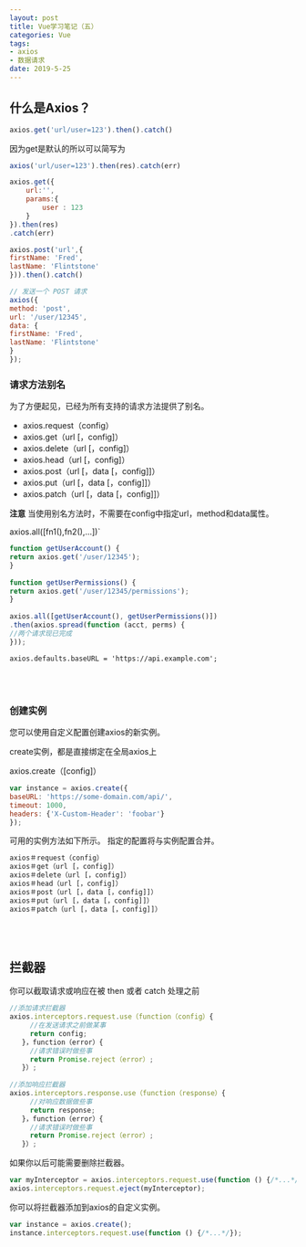 ```yaml
---
layout: post
title: Vue学习笔记（五）
categories: Vue
tags: 
- axios
- 数据请求
date: 2019-5-25
---
```


## 什么是Axios？

```js
axios.get('url/user=123').then().catch()
```

因为get是默认的所以可以简写为

```js
axios('url/user=123').then(res).catch(err)
```



```js
axios.get({
	url:'',
	params:{
		user : 123
	}
}).then(res)
.catch(err)
```

```js
axios.post('url',{
firstName: 'Fred',
lastName: 'Flintstone'
})).then().catch()
```

```js
// 发送一个 POST 请求
axios({
method: 'post',
url: '/user/12345',
data: {
firstName: 'Fred',
lastName: 'Flintstone'
}
});
```

### 请求方法别名

为了方便起见，已经为所有支持的请求方法提供了别名。

- axios.request（config）
- axios.get（url [，config]）
- axios.delete（url [，config]）
- axios.head（url [，config]）
- axios.post（url [，data [，config]]）
- axios.put（url [，data [，config]]）
- axios.patch（url [，data [，config]]）

**注意**
当使用别名方法时，不需要在config中指定url，method和data属性。

axios.all([fn1(),fn2(),...])`

```js
function getUserAccount() {
return axios.get('/user/12345');
}
 
function getUserPermissions() {
return axios.get('/user/12345/permissions');
}
 
axios.all([getUserAccount(), getUserPermissions()])
.then(axios.spread(function (acct, perms) {
//两个请求现已完成
}));
```

```
axios.defaults.baseURL = 'https://api.example.com';
```

<br>

<br>

### 创建实例

您可以使用自定义配置创建axios的新实例。

create实例，都是直接绑定在全局axios上

axios.create（[config]）

```js
var instance = axios.create({
baseURL: 'https://some-domain.com/api/',
timeout: 1000,
headers: {'X-Custom-Header': 'foobar'}
});
```

可用的实例方法如下所示。 指定的配置将与实例配置合并。

```js
axios＃request（config）
axios＃get（url [，config]）
axios＃delete（url [，config]）
axios＃head（url [，config]）
axios＃post（url [，data [，config]]）
axios＃put（url [，data [，config]]）
axios＃patch（url [，data [，config]]）
```



<br><br>

## 拦截器

你可以截取请求或响应在被 then 或者 catch 处理之前

```js
//添加请求拦截器
axios.interceptors.request.use（function（config）{
     //在发送请求之前做某事
     return config;
   }，function（error）{
     //请求错误时做些事
     return Promise.reject（error）;
   }）;
 
//添加响应拦截器
axios.interceptors.response.use（function（response）{
     //对响应数据做些事
     return response;
   }，function（error）{
     //请求错误时做些事
     return Promise.reject（error）;
   }）;
```

如果你以后可能需要删除拦截器。

```js
var myInterceptor = axios.interceptors.request.use(function () {/*...*/});
axios.interceptors.request.eject(myInterceptor);
```

你可以将拦截器添加到axios的自定义实例。

```js
var instance = axios.create();
instance.interceptors.request.use(function () {/*...*/});
```

